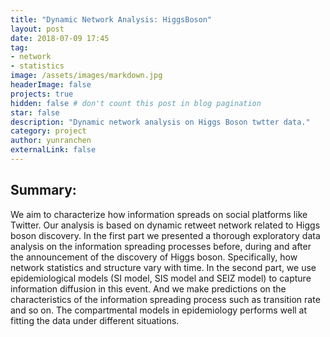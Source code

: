 ```yaml
---
title: "Dynamic Network Analysis: HiggsBoson"
layout: post
date: 2018-07-09 17:45
tag:
- network
- statistics
image: /assets/images/markdown.jpg
headerImage: false
projects: true
hidden: false # don't count this post in blog pagination
star: false
description: "Dynamic network analysis on Higgs Boson twtter data."
category: project
author: yunranchen
externalLink: false
---
```



## Summary:

We aim to characterize how information spreads on social platforms like Twitter. Our analysis is based on dynamic retweet network related to Higgs boson discovery. In the first part we presented a thorough exploratory data analysis on the information spreading processes before, during and after the announcement of the discovery of Higgs boson. Specifically, how network statistics and structure vary with time. In the second part, we use epidemiological models (SI model, SIS model and SEIZ model) to capture information diffusion in this event. And we make predictions on the characteristics of the information spreading process such as transition rate and so on. The compartmental models in epidemiology performs well at fitting the data under different situations.

